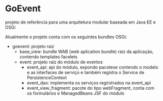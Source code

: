 GoEvent
=======

projeto de referência para uma arquitetura modular baseada em Java EE e OSGi 

Atualmente o projeto conta com os seguintes bundles OSGi:

<uL>
	<li>goevent: projeto raiz 
		<ul><li>base_view: bundle WAB (web aplication bundle) raiz da aplicação, contendo templates facelets</li></ul>
		<ul>
			<li>event: projeto raiz do módulo de eventos
				<ul>
					<li>event_api: api do módulo, expondo pacotese contendo o modelo e as interfaces de serviço e também registra o Service de PersistenceContext </li>
					<li>event_dao: implementa os serviços regirstrados na event_api</li>
					<li>event_view_fragment: pacote do tipo webFragment, conta com os formulários e ManagedBeans JSF do módulo</li>
				</ul>
			</li>
		</ul>
	</li>
</ul>

